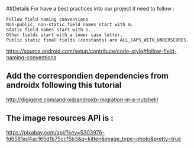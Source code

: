 ##Details
For have a best practices into our project it need to follow :

```
Follow field naming conventions
Non-public, non-static field names start with m.
Static field names start with s.
Other fields start with a lower case letter.
Public static final fields (constants) are ALL_CAPS_WITH_UNDERSCORES.
```

https://source.android.com/setup/contribute/code-style#follow-field-naming-conventions 

## Add the correspondien dependencies from androidx following this tutorial

http://digigene.com/android/androidx-migration-in-a-nutshell/

## The image resources API is :
https://pixabay.com/api/?key=5303976-fd6581ad4ac165d1b75cc15b3&q=kitten&image_type=photo&pretty=true
